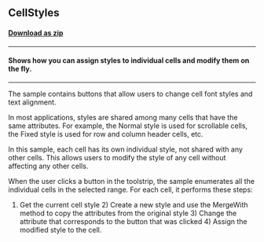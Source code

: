 ## CellStyles
#### [Download as zip](https://grapecity.github.io/DownGit/#/home?url=https://github.com/GrapeCity/ComponentOne-WinForms-Samples/tree/master/NetFramework\FlexGrid\CS\CellStyles)
____
#### Shows how you can assign styles to individual cells and modify them on the fly.
____
The sample contains buttons that allow users to change cell font styles and text alignment. 

In most applications, styles are shared among many cells that have the same attributes. For example, the Normal style is used for scrollable cells, the Fixed style is used for row and column header cells, etc. 

In this sample, each cell has its own individual style, not shared with any other cells. This allows users to modify the style of any cell without affecting any other cells. 

When the user clicks a button in the toolstrip, the sample enumerates all the individual cells in the selected range. For each cell, it performs these steps: 

1) Get the current cell style 2) Create a new style and use the MergeWith method to copy the attributes from the original style 3) Change the attribute that corresponds to the button that was clicked 4) Assign the modified style to the cell. 

